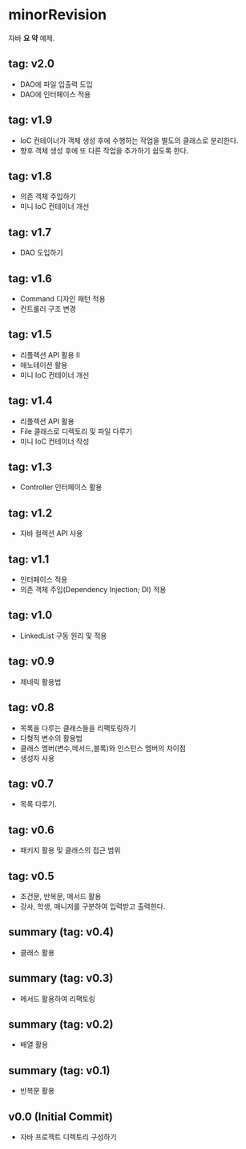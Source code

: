# minorRevision
자바 **요 약** 예제.

## tag: v2.0

- DAO에 파일 입출력 도입
- DAO에 인터페이스 적용

## tag: v1.9

- IoC 컨테이너가 객체 생성 후에 수행하는 작업을 별도의 클래스로 분리한다.
- 향후 객체 생성 후에 또 다른 작업을 추가하기 쉽도록 한다.

## tag: v1.8

- 의존 객체 주입하기 
- 미니 IoC 컨테이너 개선

## tag: v1.7

- DAO 도입하기

## tag: v1.6

- Command 디자인 패턴 적용
- 컨트롤러 구조 변경

## tag: v1.5

- 리플렉션 API 활용 II
- 애노테이션 활용
- 미니 IoC 컨테이너 개선

## tag: v1.4

- 리플렉션 API 활용
- File 클래스로 디렉토리 및 파일 다루기
- 미니 IoC 컨테이너 작성

## tag: v1.3

- Controller 인터페이스 활용

## tag: v1.2

- 자바 컬렉션 API 사용


## tag: v1.1

- 인터페이스 적용
- 의존 객체 주입(Dependency Injection; DI) 적용

## tag: v1.0

- LinkedList 구동 원리 및 적용

## tag: v0.9

- 제네릭 활용법

## tag: v0.8

- 목록을 다루는 클래스들을 리팩토링하기
- 다형적 변수의 활용법
- 클래스 멤버(변수,메서드,블록)와 인스턴스 멤버의 차이점
- 생성자 사용

## tag: v0.7

- 목록 다루기.

## tag: v0.6

- 패키지 활용 및 클래스의 접근 범위

## tag: v0.5

- 조건문, 반복문, 메서드 활용
- 강사, 학생, 매니저를 구분하여 입력받고 출력한다.

## summary (tag: v0.4)

- 클래스 활용

## summary (tag: v0.3)

- 메서드 활용하여 리팩토링

## summary (tag: v0.2)

- 배열 활용

## summary (tag: v0.1)

- 반복문 활용

## v0.0 (Initial Commit)

-   자바 프로젝트 디렉토리 구성하기
